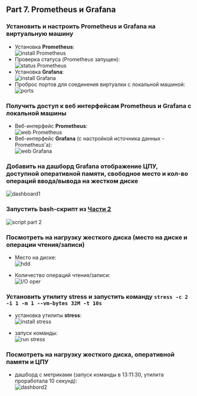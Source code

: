 ## Part 7. **Prometheus** и **Grafana**

### Установить и настроить **Prometheus** и **Grafana** на виртуальную машину

- Установка **Prometheus**:\
![install Prometheus](./img/07_1.png)
- Проверка статуса (Prometheus запущен):\
![status Prometheus](./img/07_2.png)
- Установка **Grafana**:\
![install Grafana](./img/07_3.png)
- Проброс портов для соединения виртуалки с локальной машиной:\
![ports](./img/07_4.png)

### Получить доступ к веб интерфейсам **Prometheus** и **Grafana** с локальной машины

- Веб-интерфейс **Prometheus**:\
![web Prometheus](./img/07_5.png)
- Веб-интерфейс **Grafana** (с настройкой источника данных - Prometheus'a):\
![web Grafana](./img/07_6.png)

### Добавить на дашборд **Grafana** отображение ЦПУ, доступной оперативной памяти, свободное место и кол-во операций ввода/вывода на жестком диске
![dashboard1](./img/07_7.png)

### Запустить bash-скрипт из [Части 2](#)
![script part 2](./img/07_8.png)

### Посмотреть на нагрузку жесткого диска (место на диске и операции чтения/записи)
- Место на диске:\
![hdd](./img/07_8c.png)

- Количество операций чтения/записи:\
![I/O oper](./img/07_8d.png)

### Установить утилиту **stress** и запустить команду `stress -c 2 -i 1 -m 1 --vm-bytes 32M -t 10s`
- установка утилиты **stress**:\
![install stress](./img/07_9.png)

- запуск команды:\
![run stress](./img/07_10.png)

### Посмотреть на нагрузку жесткого диска, оперативной памяти и ЦПУ
- дашборд с метриками (запуск команды в 13:11:30, утилита проработала 10 секунд):\
![dashbord2](./img/07_11.png)